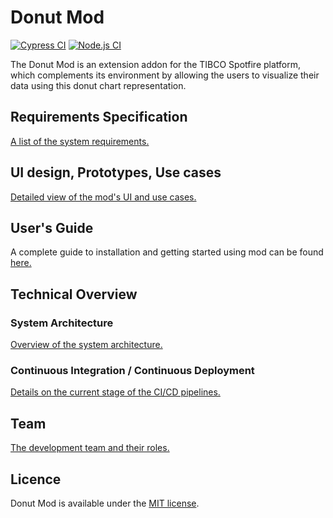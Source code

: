 # Donut Mod

[![Cypress CI](https://github.com/Donut-Mod-Team/donut-mod/actions/workflows/cypress.yml/badge.svg)](https://github.com/Donut-Mod-Team/donut-mod/actions/workflows/cypress.yml)
[![Node.js CI](https://github.com/Donut-Mod-Team/donut-mod/actions/workflows/node.js.yml/badge.svg)](https://github.com/Donut-Mod-Team/donut-mod/actions/workflows/node.js.yml)

The Donut Mod is an extension addon for the TIBCO Spotfire platform, which complements its environment by allowing the users to visualize their data using this donut chart representation.

## Requirements Specification

[A list of the system requirements.](/documentation/requirements.md)

## UI design, Prototypes, Use cases

[Detailed view of the mod's UI and use cases.](/documentation/UI_and_UX_design.md)

## User's Guide

A complete guide to installation and getting started using mod can be found [here.](/documentation/user_guide.md)

## Technical Overview

### System Architecture 

[Overview of the system architecture.](/documentation/architecture.md)

### Continuous Integration / Continuous Deployment

[Details on the current stage of the CI/CD pipelines.](/documentation/ci_cd.md)

## Team

[The development team and their roles.](/documentation/team_roles.md)

## Licence

Donut Mod is available under the [MIT license](LICENSE).